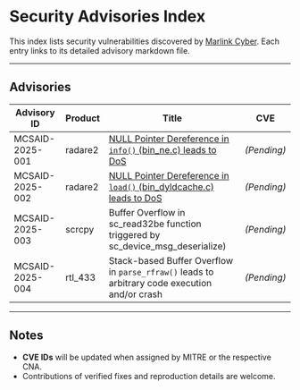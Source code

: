 # Security Advisories Index

This index lists security vulnerabilities discovered by [Marlink Cyber](https://marlink.com/solutions/cyber-security/).
Each entry links to its detailed advisory markdown file.

---

## Advisories

| Advisory ID | Product | Title | CVE |
|--------------|----------|----------|-----|
| MCSAID-2025-001 | radare2 | [NULL Pointer Dereference in `info()` (bin_ne.c) leads to DoS](./advisories/MCSAID-2025-001-radare2-nullptr-deref-bin_ne.md) | *(Pending)* |
| MCSAID-2025-002 | radare2 | [NULL Pointer Dereference in `load()` (bin_dyldcache.c) leads to DoS](./advisories/MCSAID-2025-002-radare2-nullptr-deref-bin_dyldcache.md) | *(Pending)* |
| MCSAID-2025-003 | scrcpy | Buffer Overflow in sc_read32be function triggered by sc_device_msg_deserialize) | *(Pending)* |
| MCSAID-2025-004 | rtl_433 | Stack-based Buffer Overflow in `parse_rfraw()` leads to arbitrary code execution and/or crash | *(Pending)* |

---

## Notes

- **CVE IDs** will be updated when assigned by MITRE or the respective CNA.
- Contributions of verified fixes and reproduction details are welcome.




